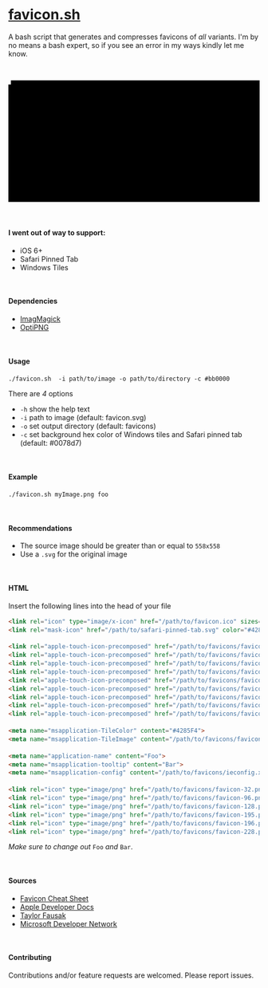 # [favicon.sh](https://github.com/egladman/favicon.sh)
A bash script that generates and compresses favicons of *all* variants. I'm by
no means a bash expert, so if you see an error in my ways kindly let me know.

<br>

![favicon.sh](terminal.gif "favicon.sh")

<br>

#### I went out of way to support:
- iOS 6+
- Safari Pinned Tab
- Windows Tiles

<br>

#### Dependencies
- [ImagMagick](https://www.imagemagick.org)
- [OptiPNG](http://optipng.sourceforge.net/)

<br>

#### Usage
```
./favicon.sh  -i path/to/image -o path/to/directory -c #bb0000
```

There are *4* options
- `-h`  show the help text
- `-i`  path to image (default: favicon.svg)
- `-o`  set output directory (default: favicons)
- `-c`  set background hex color of Windows tiles and Safari pinned tab (default: #0078d7)

<br>

#### Example
```bash
./favicon.sh myImage.png foo
```

<br>

#### Recommendations
- The source image should be greater than or equal to `558x558`
- Use a `.svg` for the original image

<br>

#### HTML
Insert the following lines into the head of your file

```html
<link rel="icon" type="image/x-icon" href="/path/to/favicon.ico" sizes="16x16 24x24 32x32 48x48 64x64">
<link rel="mask-icon" href="/path/to/safari-pinned-tab.svg" color="#4285F4">

<link rel="apple-touch-icon-precomposed" href="/path/to/favicons/favicon-57.png" sizes="57x57">
<link rel="apple-touch-icon-precomposed" href="/path/to/favicons/favicon-60.png" sizes="60x60">
<link rel="apple-touch-icon-precomposed" href="/path/to/favicons/favicon-72.png" sizes="72x72">
<link rel="apple-touch-icon-precomposed" href="/path/to/favicons/favicon-76.png" sizes="76x76">
<link rel="apple-touch-icon-precomposed" href="/path/to/favicons/favicon-114.png" sizes="114x114">
<link rel="apple-touch-icon-precomposed" href="/path/to/favicons/favicon-120.png" sizes="120x120">
<link rel="apple-touch-icon-precomposed" href="/path/to/favicons/favicon-144.png" sizes="144x144">
<link rel="apple-touch-icon-precomposed" href="/path/to/favicons/favicon-152.png" sizes="152x152">
<link rel="apple-touch-icon-precomposed" href="/path/to/favicons/favicon-180.png" sizes="180x180">

<meta name="msapplication-TileColor" content="#4285F4">
<meta name="msapplication-TileImage" content="/path/to/favicons/favicon-144.png">

<meta name="application-name" content="Foo">
<meta name="msapplication-tooltip" content="Bar">
<meta name="msapplication-config" content="/path/to/favicons/ieconfig.xml">

<link rel="icon" type="image/png" href="/path/to/favicons/favicon-32.png" sizes="32x32">
<link rel="icon" type="image/png" href="/path/to/favicons/favicon-96.png" sizes="96x96">
<link rel="icon" type="image/png" href="/path/to/favicons/favicon-128.png" sizes="128x128">
<link rel="icon" type="image/png" href="/path/to/favicons/favicon-195.png" sizes="195x195">
<link rel="icon" type="image/png" href="/path/to/favicons/favicon-196.png" sizes="196x196">
<link rel="icon" type="image/png" href="/path/to/favicons/favicon-228.png" sizes="228x228">
```
*Make sure to change out* `Foo` *and* `Bar`.

<br>

#### Sources
- [Favicon Cheat Sheet](https://github.com/audreyr/favicon-cheat-sheet)
- [Apple Developer Docs](https://developer.apple.com/library/ios/documentation/AppleApplications/Reference/SafariWebContent/pinnedTabs/pinnedTabs.html)
- [Taylor Fausak](http://taylor.fausak.me/2015/01/27/ios-8-web-apps/)
- [Microsoft Developer Network](https://msdn.microsoft.com/en-us/windows/uwp/controls-and-patterns/tiles-and-notifications-app-assets)

<br>

#### Contributing
Contributions and/or feature requests are welcomed. Please report issues.
